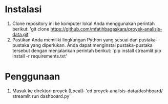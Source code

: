 # Instalasi
1. Clone repository ini ke komputer lokal Anda menggunakan perintah berikut:
'git clone https://github.com/mfatihbagaskara/proyek-analisis-data.git'
2. Pastikan Anda memiliki lingkungan Python yang sesuai dan pustaka-pustaka yang diperlukan. Anda dapat menginstal pustaka-pustaka tersebut dengan menjalankan perintah berikut:
'pip install streamlit
pip install -r requirements.txt'
# Penggunaan
1. Masuk ke direktori proyek (Local):
'cd proyek-analisis-data/dashboard/
streamlit run dashboard.py'
